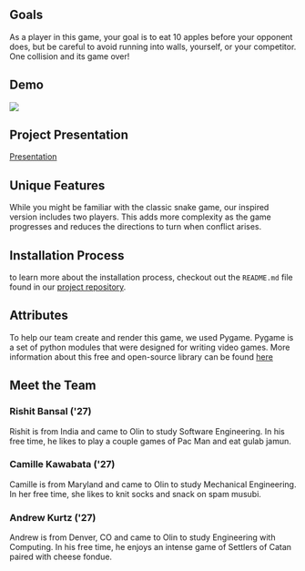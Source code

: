 ## Goals
As a player in this game, your goal is to eat 10 apples before your opponent does, but be careful to avoid running into walls, yourself, or your competitor. One collision and its game over!

## Demo

![](images/VideoDemo.gif)

## Project Presentation

[Presentation](https://youtu.be/W6tHWO8c8xE)

## Unique Features
While you might be familiar with the classic snake game, our inspired version includes two players. This adds more complexity as the game progresses and reduces the directions to turn when conflict arises.

## Installation Process
to learn more about the installation process, checkout out the `README.md` file found in our [project repository](https://github.com/olincollege/snake-pygame).

## Attributes

To help our team create and render this game, we used Pygame. Pygame is a set of python modules that were designed for writing video games. More information about this free and open-source library can be found [here](https://www.pygame.org/wiki/about)

## Meet the Team

### Rishit Bansal ('27)

Rishit is from India and came to Olin to study Software Engineering. In his free time, he likes to play a couple games of Pac Man and eat gulab jamun.

### Camille Kawabata ('27)

Camille is from Maryland and came to Olin to study Mechanical Engineering. In her free time, she likes to knit socks and snack on spam musubi.

### Andrew Kurtz ('27)

Andrew is from Denver, CO and came to Olin to study Engineering with Computing. In his free time, he enjoys an intense game of Settlers of Catan paired with cheese fondue.
